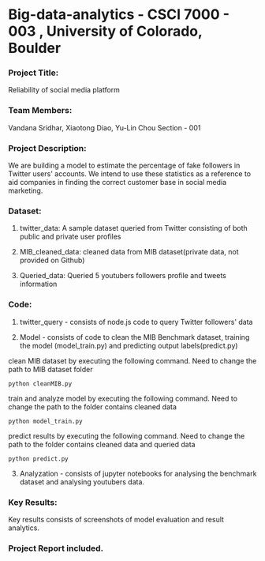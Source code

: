 # Big-data-analytics - CSCI 7000 - 003 , University of Colorado, Boulder

### Project Title:

Reliability of social media platform

### Team Members:

Vandana Sridhar, Xiaotong Diao, Yu-Lin Chou 
Section - 001

### Project Description:

We are building a model to estimate the percentage of fake followers in Twitter users' accounts. We intend to use these statistics as a reference to aid companies in finding the correct customer base in social media marketing.

### Dataset:

1) twitter_data: A sample dataset queried from Twitter consisting of both public and private user profiles

2) MIB_cleaned_data: cleaned data from MIB dataset(private data, not provided on Github)

3) Queried_data: Queried 5 youtubers followers profile and tweets information


### Code: 

1) twitter_query - consists of node.js code to query Twitter followers' data

2) Model - consists of code to clean the MIB Benchmark dataset, training the model (model_train.py) and predicting output labels(predict.py)

clean MIB dataset by executing the following command. Need to change the path to MIB dataset folder
```
python cleanMIB.py
```

train and analyze model by executing the following command. Need to change the path to the folder contains cleaned data
```
python model_train.py
```

predict results by executing the following command. Need to change the path to the folder contains cleaned data and queried data
```
python predict.py
```

3) Analyzation - consists of jupyter notebooks for analysing the benchmark dataset and analysing youtubers data.

### Key Results:

Key results consists of screenshots of model evaluation and result analytics.

### Project Report included.




